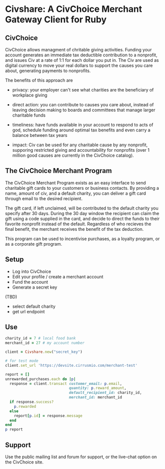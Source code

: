 <!--
To convert this file to html:

    gem install markup redcloth
    markup README.md [-F]
    open README.html

You may want to install the markdown syntax for vim:

    http://www.vim.org/scripts/script.php?script_id=2882

-->
# Civshare: A CivChoice Merchant Gateway Client for Ruby

## CivChoice

CivChoice allows managment of chritable giving activities.  Funding your
account generates an immediate tax deductible contribution to a nonprofit, and
issues Civ at a rate of 1:1 for each dollar you put in.  The Civ are used as
digital currency to move your real dollars to support the causes you care
about, generating payments to nonprofits.

The benefits of this approach are

* privacy: your employer can't see what charities are the beneficiary of
  workplace giving

* direct action: you can contribute to causes you care about, instead of
  leaving decision making to boards and committees that manage larger
  charitable funds

* timeliness: have funds available in your account to respond to acts of god,
  schedule funding around optimal tax benefits and even carry a balance
  between tax years

* impact: Civ can be used for any charitable cause by any nonprofit, supporing
  restricted giving and accountability for nonprofits (over 1 million good
  causes are currently in the CivChoice catalog).

## The CivChoice Merchant Program

The CivChoice Merchant Program exists as an easy interface to send charitable
gift cards to your customers or business contacts.  By providing a name,
amount of civ, and a default charity, you can deliver a gift card through
email to the desired recipient.

The gift card, if left unclaimed, will be contributed to the default charity
you specify after 30 days.  During the 30 day window the recipient can claim
the gift using a code supplied in the card, and decide to direct the funds to
their favorite nonprofit instead of the default.  Regardless of who recieves
the final benefit, the merchant receives the benefit of the tax deduction.

This program can be used to incentivise purchases, as a loyalty program, or as
a corporate gift program.

## Setup

* Log into CivChoice
* Edit your profile / create a merchant account
* Fund the account
* Generate a secret key

(TBD)
* select default charity
* get url endpoint

## Use

```ruby
charity_id = 7 # local food bank
merchant_id = 27 # my account number

client = Civshare.new("secret_key")

# for test mode
client.set_url 'https://devsite.cirrusmio.com/merchant-test'

report = []
unrewarded_purchases.each do |p|
  response = client.transact customer_email: p.email,
                             quantity: p.reward_amount,
                             default_recipient_id: charity_id,
                             merchant_id: merchant_id
  if response.success?
    p.rewarded
  else
    report[p.id] = response.message
  end
end
p report
```

## Support

Use the public mailing list and forum for support, or the live-chat option on
the CivChoice site.
